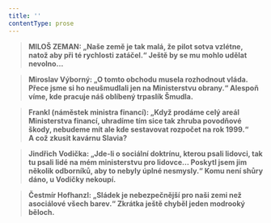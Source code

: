 ```yaml
---
title: ''
contentType: prose
---
```


<section>

> ****MILOŠ ZEMAN**: „Naše země je tak malá, že pilot sotva vzlétne, natož aby při té rychlosti zatáčel.“ **Ještě by se mu mohlo udělat nevolno…****

> ****Miroslav Výborný**: „O tomto obchodu musela rozhodnout vláda. Přece jsme si ho neušmudlali jen na Ministerstvu obrany.“ **Alespoň víme, kde pracuje náš oblíbený trpaslík Šmudla.****

> ****Frankl** **(náměstek ministra financí)**: „Když prodáme celý areál Ministerstva financí, uhradíme tím sice tak zhruba povodňové škody, nebudeme mít ale kde sestavovat rozpočet na rok 1999.“ **A což zkusit kavárnu Slavia?****

> ****Jindřich Vodička**: „Jde-li o sociální doktrínu, kterou psali lidovci, tak tu psali lidé na mém ministerstvu pro lidovce… Poskytl jsem jim několik odborníků, aby to nebyly úplné nesmysly.“ **Komu není shůry dáno, u Vodičky nekoupí.****

> ****Čestmír Hofhanzl**: „Sládek je nebezpečnější pro naši zemi než asociálové všech barev.“ **Zkrátka ještě chyběl jeden modrooký běloch.****

</section>
